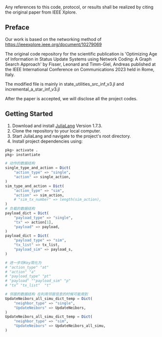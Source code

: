 
Any references to this code, protocol, or results shall be realized by citing the original paper from IEEE Xplore.

## Preface
Our work is based on the networking method of https://ieeexplore.ieee.org/document/10279069

The original code repository for the scientific publication is 'Optimizing Age of Information in Status Update Systems using Network Coding: A Graph Search Approach' by Fisser, Leonard and Timm-Giel, Andreas published at the IEEE International Conference on Communications 2023 held in Rome, Italy.

The modified file is mainly in state_utilities_src_inf_v3.jl and incremental_a_star_inf_v3.jl

After the paper is accepted, we will disclose all the project codes.

## Getting Started
1. Download and install [JuliaLang](https://julialang.org/downloads/oldreleases/) Version 1.7.3.
2. Clone the repository to your local computer.
3. Start JuliaLang and navigate to the project's root directory.
4. Install project dependencies using:
```julia
pkg> activate .
pkg> instantiate
```

```julia
# 动作的数据结构
single_type_and_action = Dict(
    "action_type" => "single",
    "action" => single_action,
)
sim_type_and_action = Dict(
    "action_type" => "sim",
    "action" => sim_action,
    # "sim_tx_number" => length(sim_action),
)
# 负载的数据结构
payload_dict = Dict(
    "payload_type" => "single",
    "tx" => action[1],
    "payload" => payload,
)
payload_dict = Dict(
    "payload_type" => "sim",
    "tx_list" => tx_list,
    "payload_sim" => payload_s,
)

# 进一步将Key简化为
# "action_type" "at"
# "action" "a"
# "payload_type" "pt"
# "payload" ""payload_sim" "p"
# "tx” "tx_list"  "t"

# 邻居的数据结构 在利用邻居信息的时候可能用到
UpdateNeibors_all_simu_dict_temp = Dict(
    "neighbor_type" => "single",
    "UpdateNeibors" => UpdateNeibors,
)
UpdateNeibors_all_simu_dict_temp = Dict(
    "neighbor_type" => "sim",
    "UpdateNeibors" => UpdateNeibors_all_simu,
)
```
